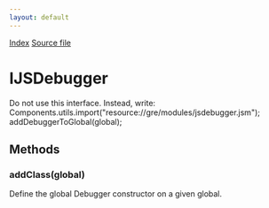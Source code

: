 ```yaml
---
layout: default
---
```

<div id='links'><a href="../index.html">Index</a>
<a href="http://dxr.mozilla.org/mozilla-central/source/js/ductwork/debugger/IJSDebugger.idl">Source file</a>
</div>

# IJSDebugger #
  
Do not use this interface. Instead, write:  
    Components.utils.import("resource://gre/modules/jsdebugger.jsm");  
    addDebuggerToGlobal(global);  
  

## Methods ##

### addClass(global) ###
  
Define the global Debugger constructor on a given global.  
  
